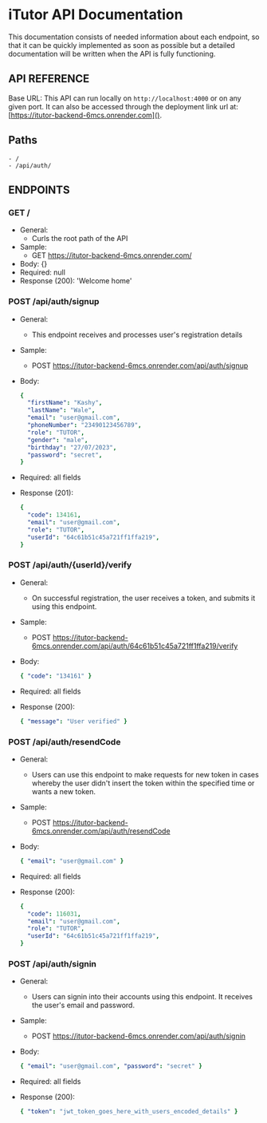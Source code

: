 # iTutor API Documentation

This documentation consists of needed information about each endpoint, so that it can be quickly implemented as soon as possible but a detailed documentation will be written when the API is fully functioning.

## API REFERENCE

Base URL: This API can run locally on `http://localhost:4000` or on any given port. It can also be accessed through the deployment link url at:
[https://itutor-backend-6mcs.onrender.com]().

## Paths

```
- /
- /api/auth/
```

## ENDPOINTS

### GET /

- General:
  - Curls the root path of the API
- Sample:
  - GET https://itutor-backend-6mcs.onrender.com/
- Body: {}
- Required: null
- Response (200): 'Welcome home'

### POST /api/auth/signup

- General:
  - This endpoint receives and processes user's registration details
- Sample:
  - POST https://itutor-backend-6mcs.onrender.com/api/auth/signup
- Body:
  ```yaml
  {
    "firstName": "Kashy",
    "lastName": "Wale",
    "email": "user@gmail.com",
    "phoneNumber": "23490123456789",
    "role": "TUTOR",
    "gender": "male",
    "birthday": "27/07/2023",
    "password": "secret",
  }
  ```
- Required: all fields

- Response (201):
  ```yaml
  {
    "code": 134161,
    "email": "user@gmail.com",
    "role": "TUTOR",
    "userId": "64c61b51c45a721ff1ffa219",
  }
  ```

### POST /api/auth/{userId}/verify

- General:
  - On successful registration, the user receives a token, and submits it using this endpoint.
- Sample:
  - POST https://itutor-backend-6mcs.onrender.com/api/auth/64c61b51c45a721ff1ffa219/verify
- Body:
  ```yaml
  { "code": "134161" }
  ```
- Required: all fields

- Response (200):
  ```yaml
  { "message": "User verified" }
  ```

### POST /api/auth/resendCode

- General:
  - Users can use this endpoint to make requests for new token in cases whereby the user didn't insert the token within the specified time or wants a new token.
- Sample:
  - POST https://itutor-backend-6mcs.onrender.com/api/auth/resendCode
- Body:
  ```yaml
  { "email": "user@gmail.com" }
  ```
- Required: all fields

- Response (200):
  ```yaml
  {
    "code": 116031,
    "email": "user@gmail.com",
    "role": "TUTOR",
    "userId": "64c61b51c45a721ff1ffa219",
  }
  ```

### POST /api/auth/signin

- General:
  - Users can signin into their accounts using this endpoint. It receives the user's email and password.
- Sample:
  - POST https://itutor-backend-6mcs.onrender.com/api/auth/signin
- Body:
  ```yaml
  { "email": "user@gmail.com", "password": "secret" }
  ```
- Required: all fields

- Response (200):
  ```yaml
  { "token": "jwt_token_goes_here_with_users_encoded_details" }
  ```
